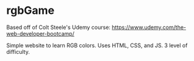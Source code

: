 # rgbGame
Based off of Colt Steele's Udemy course: https://www.udemy.com/the-web-developer-bootcamp/


Simple website to learn RGB colors.
Uses HTML, CSS, and JS.
3 level of difficulty.
